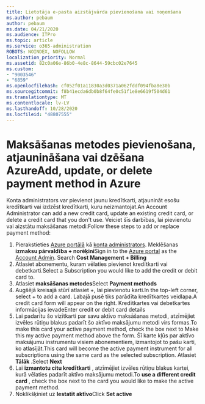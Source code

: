 ```yaml
---
title: Lietotāja e-pasta aizstājvārda pievienošana vai noņemšana
ms.author: pebaum
author: pebaum
ms.date: 04/21/2020
ms.audience: ITPro
ms.topic: article
ms.service: o365-administration
ROBOTS: NOINDEX, NOFOLLOW
localization_priority: Normal
ms.assetid: 82c0a06e-86b0-4e8c-8644-59cbc02e7645
ms.custom:
- "9003546"
- "6859"
ms.openlocfilehash: cf052f01a11830a3d0371a062fddf094fba8e30b
ms.sourcegitcommit: f8b41ecda6db0b8f64fe0c51f1e8e6619f504d61
ms.translationtype: MT
ms.contentlocale: lv-LV
ms.lasthandoff: 10/28/2020
ms.locfileid: "48807555"
---
```

# <a name="add-update-or-delete-payment-method-in-azure"></a><span data-ttu-id="dd5a0-102">Maksāšanas metodes pievienošana, atjaunināšana vai dzēšana Azure</span><span class="sxs-lookup"><span data-stu-id="dd5a0-102">Add, update, or delete payment method in Azure</span></span>

<span data-ttu-id="dd5a0-103">Konta administrators var pievienot jaunu kredītkarti, atjaunināt esošu kredītkarti vai izdzēst kredītkarti, kuru neizmantojat.</span><span class="sxs-lookup"><span data-stu-id="dd5a0-103">An Account Administrator can add a new credit card, update an existing credit card, or delete a credit card that you don't use.</span></span> <span data-ttu-id="dd5a0-104">Veiciet šīs darbības, lai pievienotu vai aizstātu maksāšanas metodi:</span><span class="sxs-lookup"><span data-stu-id="dd5a0-104">Follow these steps to add or replace payment method:</span></span>

1. <span data-ttu-id="dd5a0-105">Pierakstieties [Azure portālā](https://portal.azure.com/) kā [konta administrators](https://docs.microsoft.com/azure/billing/billing-subscription-transfer?WT.mc_id=Portal-Microsoft_Azure_Support#whoisaa). Meklēšanas **izmaksu pārvaldība + norēķini**</span><span class="sxs-lookup"><span data-stu-id="dd5a0-105">Sign in to the [Azure portal](https://portal.azure.com/) as the [Account Admin](https://docs.microsoft.com/azure/billing/billing-subscription-transfer?WT.mc_id=Portal-Microsoft_Azure_Support#whoisaa). Search **Cost Management + Billing**</span></span>
2. <span data-ttu-id="dd5a0-106">Atlasiet abonementu, kuram vēlaties pievienot kredītkarti vai debetkarti.</span><span class="sxs-lookup"><span data-stu-id="dd5a0-106">Select a Subscription you would like to add the credit or debit card to.</span></span>
3. <span data-ttu-id="dd5a0-107">Atlasiet **maksāšanas metodes**</span><span class="sxs-lookup"><span data-stu-id="dd5a0-107">Select **Payment methods**</span></span>
4. <span data-ttu-id="dd5a0-108">Augšējā kreisajā stūrī atlasiet +, lai pievienotu karti.</span><span class="sxs-lookup"><span data-stu-id="dd5a0-108">In the top-left corner, select + to add a card.</span></span> <span data-ttu-id="dd5a0-109">Labajā pusē tiks parādīta kredītkartes veidlapa.</span><span class="sxs-lookup"><span data-stu-id="dd5a0-109">A credit card form will appear on the right.</span></span> <span data-ttu-id="dd5a0-110">Kredītkartes vai debetkartes informācijas ievade</span><span class="sxs-lookup"><span data-stu-id="dd5a0-110">Enter credit or debit card details</span></span>
5. <span data-ttu-id="dd5a0-111">Lai padarītu šo vizītkarti par savu aktīvo maksāšanas metodi, atzīmējiet izvēles rūtiņu blakus padarīt šo aktīvo maksājumu metodi virs formas.</span><span class="sxs-lookup"><span data-stu-id="dd5a0-111">To make this card your active payment method, check the box next to Make this my active payment method above the form.</span></span> <span data-ttu-id="dd5a0-112">Šī karte kļūs par aktīvo maksājumu instrumentu visiem abonementiem, izmantojot to pašu karti, ko atlasījāt.</span><span class="sxs-lookup"><span data-stu-id="dd5a0-112">This card will become the active payment instrument for all subscriptions using the same card as the selected subscription.</span></span> <span data-ttu-id="dd5a0-113">Atlasiet **Tālāk** .</span><span class="sxs-lookup"><span data-stu-id="dd5a0-113">Select **Next**</span></span>
6. <span data-ttu-id="dd5a0-114">Lai **izmantotu citu kredītkarti** , atzīmējiet izvēles rūtiņu blakus kartei, kurā vēlaties padarīt aktīvo maksājumu metodi.</span><span class="sxs-lookup"><span data-stu-id="dd5a0-114">To **use a different credit card** , check the box next to the card you would like to make the active payment method.</span></span>
7. <span data-ttu-id="dd5a0-115">Noklikšķiniet uz **Iestatīt aktīvo**</span><span class="sxs-lookup"><span data-stu-id="dd5a0-115">Click **Set active**</span></span>
